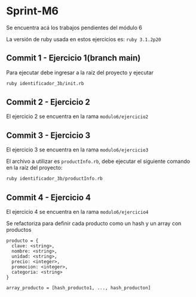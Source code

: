 # Sprint-M6

Se encuentra acá los trabajos pendientes del módulo 6

La versión de ruby usada en estos ejercicios es: `ruby 3.1.2p20`

## Commit 1 - Ejercicio 1(branch main)
Para ejecutar debe ingresar a la raíz del proyecto y ejecutar
``` BASH
ruby identificador_3b/init.rb
```
## Commit 2 - Ejercicio 2
El ejercicio 2 se encuentra en la rama `modulo6/ejercicio2`

## Commit 3 - Ejercicio 3
El ejercicio 3 se encuentra en la rama `modulo6/ejercicio3`

El archivo a utilizar es `productInfo.rb`, debe ejecutar el siguiente comando en la raíz del proyecto:
``` BASH
ruby identificador_3b/productInfo.rb
```

## Commit 4 - Ejercicio 4
El ejercicio 4 se encuentra en la rama `modulo6/ejercicio4`

Se refactoriza para definir cada producto como un hash y un array con productos
```
producto = {
  clave: <string>,
  nombre: <string>,
  unidad: <string>,
  precio: <integer>,
  promocion: <integer>,
  categoria: <string>
}

array_producto = [hash_producto1, ..., hash_producton]
```

